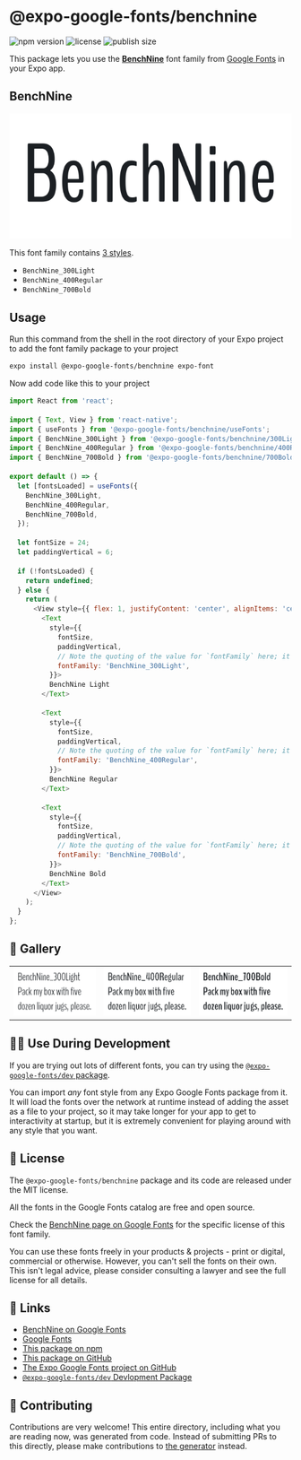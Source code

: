 # @expo-google-fonts/benchnine

![npm version](https://flat.badgen.net/npm/v/@expo-google-fonts/benchnine)
![license](https://flat.badgen.net/github/license/expo/google-fonts)
![publish size](https://flat.badgen.net/packagephobia/install/@expo-google-fonts/benchnine)

This package lets you use the [**BenchNine**](https://fonts.google.com/specimen/BenchNine) font family from [Google Fonts](https://fonts.google.com/) in your Expo app.

## BenchNine

![BenchNine](./font-family.png)

This font family contains [3 styles](#-gallery).

- `BenchNine_300Light`
- `BenchNine_400Regular`
- `BenchNine_700Bold`

## Usage

Run this command from the shell in the root directory of your Expo project to add the font family package to your project
```sh
expo install @expo-google-fonts/benchnine expo-font
```

Now add code like this to your project
```js
import React from 'react';

import { Text, View } from 'react-native';
import { useFonts } from '@expo-google-fonts/benchnine/useFonts';
import { BenchNine_300Light } from '@expo-google-fonts/benchnine/300Light';
import { BenchNine_400Regular } from '@expo-google-fonts/benchnine/400Regular';
import { BenchNine_700Bold } from '@expo-google-fonts/benchnine/700Bold';

export default () => {
  let [fontsLoaded] = useFonts({
    BenchNine_300Light,
    BenchNine_400Regular,
    BenchNine_700Bold,
  });

  let fontSize = 24;
  let paddingVertical = 6;

  if (!fontsLoaded) {
    return undefined;
  } else {
    return (
      <View style={{ flex: 1, justifyContent: 'center', alignItems: 'center' }}>
        <Text
          style={{
            fontSize,
            paddingVertical,
            // Note the quoting of the value for `fontFamily` here; it expects a string!
            fontFamily: 'BenchNine_300Light',
          }}>
          BenchNine Light
        </Text>

        <Text
          style={{
            fontSize,
            paddingVertical,
            // Note the quoting of the value for `fontFamily` here; it expects a string!
            fontFamily: 'BenchNine_400Regular',
          }}>
          BenchNine Regular
        </Text>

        <Text
          style={{
            fontSize,
            paddingVertical,
            // Note the quoting of the value for `fontFamily` here; it expects a string!
            fontFamily: 'BenchNine_700Bold',
          }}>
          BenchNine Bold
        </Text>
      </View>
    );
  }
};

```

## 🔡 Gallery


||||
|-|-|-|
|![BenchNine_300Light](.//300Light/BenchNine_300Light.ttf.png)|![BenchNine_400Regular](.//400Regular/BenchNine_400Regular.ttf.png)|![BenchNine_700Bold](.//700Bold/BenchNine_700Bold.ttf.png)||


## 👩‍💻 Use During Development

If you are trying out lots of different fonts, you can try using the [`@expo-google-fonts/dev` package](https://github.com/expo/google-fonts/tree/master/font-packages/dev#readme).

You can import *any* font style from any Expo Google Fonts package from it. It will load the fonts
over the network at runtime instead of adding the asset as a file to your project, so it may take longer
for your app to get to interactivity at startup, but it is extremely convenient
for playing around with any style that you want.

## 📖 License

The `@expo-google-fonts/benchnine` package and its code are released under the MIT license.

All the fonts in the Google Fonts catalog are free and open source.

Check the [BenchNine page on Google Fonts](https://fonts.google.com/specimen/BenchNine) for the specific license of this font family.

You can use these fonts freely in your products & projects - print or digital, commercial or otherwise. However, you can't sell the fonts on their own. This isn't legal advice, please consider consulting a lawyer and see the full license for all details.

## 🔗 Links

- [BenchNine on Google Fonts](https://fonts.google.com/specimen/BenchNine)
- [Google Fonts](https://fonts.google.com/)
- [This package on npm](https://www.npmjs.com/package/@expo-google-fonts/benchnine)
- [This package on GitHub](https://github.com/expo/google-fonts/tree/master/font-packages/benchnine)
- [The Expo Google Fonts project on GitHub](https://github.com/expo/google-fonts)
- [`@expo-google-fonts/dev` Devlopment Package](https://github.com/expo/google-fonts/tree/master/font-packages/dev)

## 🤝 Contributing

Contributions are very welcome! This entire directory, including what you are reading now, was generated from code. Instead of submitting PRs to this directly, please make contributions to [the generator](https://github.com/expo/google-fonts/tree/master/packages/generator) instead.
